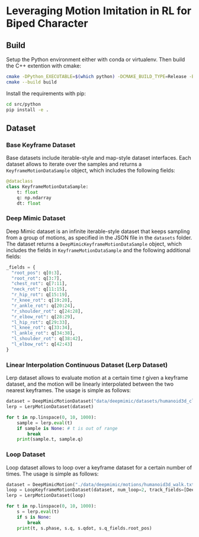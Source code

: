 # Leveraging Motion Imitation in RL for Biped Character

## Build

Setup the Python environment either with conda or virtualenv. Then build the C++ extention with cmake:

```sh
cmake -DPython_EXECUTABLE=$(which python) -DCMAKE_BUILD_TYPE=Release -B build
cmake --build build
```

Install the requirements with pip:

```sh
cd src/python
pip install -e .
```

## Dataset

### Base Keyframe Dataset

Base datasets include iterable-style and map-style dataset interfaces. Each dataset allows to iterate over the samples and returns a `KeyframeMotionDataSample` object, which includes the following fields:

```python
@dataclass
class KeyframeMotionDataSample:
    t: float
    q: np.ndarray
    dt: float
```

### Deep Mimic Dataset

Deep Mimic dataset is an infinite iterable-style dataset that keeps sampling from a group of motions, as specified in the JSON file in the `datasets` folder. The dataset returns a `DeepMimicKeyframeMotionDataSample` object, which includes the fields in `KeyframeMotionDataSample` and the following additional fields:

```python
_fields = {
  "root_pos": q[0:3],
  "root_rot": q[3:7],
  "chest_rot": q[7:11],
  "neck_rot": q[11:15],
  "r_hip_rot": q[15:19],
  "r_knee_rot": q[19:20],
  "r_ankle_rot": q[20:24],
  "r_shoulder_rot": q[24:28],
  "r_elbow_rot": q[28:29],
  "l_hip_rot": q[29:33],
  "l_knee_rot": q[33:34],
  "l_ankle_rot": q[34:38],
  "l_shoulder_rot": q[38:42],
  "l_elbow_rot": q[42:43]
}
```

### Linear Interpolation Continuous Dataset (Lerp Dataset)

Lerp dataset allows to evaluate motion at a certain time $t$ given a keyframe dataset, and the motion will be linearly interpolated between the two nearest keyframes. The usage is simple as follows:

```python
dataset = DeepMimicMotionDataset("data/deepmimic/datasets/humanoid3d_clips_locomotion.txt")
lerp = LerpMotionDataset(dataset)

for t in np.linspace(0, 10, 1000):
    sample = lerp.eval(t)
    if sample is None: # t is out of range
        break
    print(sample.t, sample.q)
```

### Loop Dataset

Loop dataset allows to loop over a keyframe dataset for a certain number of times. The usage is simple as follows:

```python
dataset = DeepMimicMotion("./data/deepmimic/motions/humanoid3d_walk.txt")
loop = LoopKeyframeMotionDataset(dataset, num_loop=2, track_fields=[DeepMimicMotionDataFieldNames.ROOT_POS])
lerp = LerpMotionDataset(loop)

for t in np.linspace(0, 10, 1000):
    s = lerp.eval(t)
    if s is None:
        break
    print(t, s.phase, s.q, s.qdot, s.q_fields.root_pos)
```
